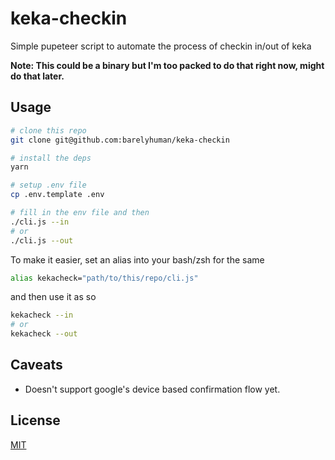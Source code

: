 # keka-checkin

Simple pupeteer script to automate the process of checkin in/out of keka

**Note: This could be a binary but I'm too packed to do that right now, might do that later.**

## Usage

```sh
# clone this repo
git clone git@github.com:barelyhuman/keka-checkin

# install the deps
yarn

# setup .env file
cp .env.template .env

# fill in the env file and then
./cli.js --in
# or
./cli.js --out
```

To make it easier, set an alias into your bash/zsh for the same

```sh
alias kekacheck="path/to/this/repo/cli.js"
```

and then use it as so

```sh
kekacheck --in
# or
kekacheck --out
```

## Caveats

- Doesn't support google's device based confirmation flow yet.

## License

[MIT](/license)
